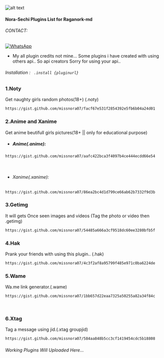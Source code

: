 ![alt text](https://encrypted-tbn0.gstatic.com/images?q=tbn:ANd9GcQ3YUxlP0tXVD4Ljz9zgnje-PJ9NzI4o40O7A&usqp=CAU)
#### Nora-Sechi Plugins List for Raganork-md
###### CONTACT:

[![WhatsApp](https://img.shields.io/badge/-WhatsApp-4CA143?style=flat&logo=WhatsApp&logoColor=white)](https://wa.me/19479004376?text=*_FromGithub🌿_*)


* My all plugin credits not mine...
Some plugins i have created with using others api.. 
So api creators Sorry for using your api..

###### Installation : ``` .install {pluginurl}```

<!-- PLUGIN LIST-->
### 1.Noty
Get naughty girls random photos(18+)
(.noty)<br>
```sh
https://gist.github.com/missnora07/facf67e531f2854392e5fb6b04a24d01
```
### 2.Anime and Xanime
Get anime beutifull girls pictures(18+ || only for educational purpose)
* ##### Anime(.anime):<br>
```sh
https://gist.github.com/missnora07/aafc422bca3f4097b4ce444ecdd66e54
```
<br>

* ###### Xanime(.xanime):<br>
```sh
https://gist.github.com/missnora07/86ea2bc4d1d799ce66ab62b7332f9d3b
```
### 3.Getimg
It will gets Once seen images and videos
(Tag the photo or video then .getimg)<br>
```sh
https://gist.github.com/missnora07/54485a666a3cf9518dc60ee3280bfb5f
```
### 4.Hak
Prank your friends with using this plugin.. 
(.hak)<br>
```sh
https://gist.github.com/missnora07/4c3f2af8a95799f485e971c0ba6224de
```
### 5.Wame
Wa.me link generator.(.wame)<br>
```sh
https://gist.github.com/missnora07/1bb657d22eaa7325a50255a82a34f84c
```
<br>

### 6.Xtag
Tag a message using jid.(.xtag groupjid)
```sh
https://gist.github.com/missnora07/584aa848b5cc3cf1419454cdc5b18808
```
###### Working Plugins Will Uploaded Here... 
